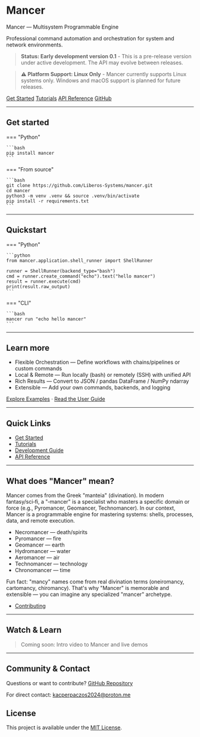 # Mancer

Mancer — Multisystem Programmable Engine

Professional command automation and orchestration for system and network environments.

> **Status: Early development version 0.1** - This is a pre-release version under active development. The API may evolve between releases.

> **⚠️ Platform Support: Linux Only** - Mancer currently supports Linux systems only. Windows and macOS support is planned for future releases.

<div class="hero-buttons">
  <a class="md-button md-button--primary" href="getting-started/installation/">Get Started</a>
  <a class="md-button" href="user-guide/examples/">Tutorials</a>
  <a class="md-button" href="api/">API Reference</a>
  <a class="md-button" href="https://github.com/Liberos-Systems/mancer">GitHub</a>
</div>

---

## Get started

=== "Python"

    ```bash
    pip install mancer
    ```

=== "From source"

    ```bash
    git clone https://github.com/Liberos-Systems/mancer.git
    cd mancer
    python3 -m venv .venv && source .venv/bin/activate
    pip install -r requirements.txt
    ```

---

## Quickstart

=== "Python"

    ```python
    from mancer.application.shell_runner import ShellRunner

    runner = ShellRunner(backend_type="bash")
    cmd = runner.create_command("echo").text("hello mancer")
    result = runner.execute(cmd)
    print(result.raw_output)
    ```

=== "CLI"

    ```bash
    mancer run "echo hello mancer"
    ```

---

## Learn more

- Flexible Orchestration — Define workflows with chains/pipelines or custom commands
- Local & Remote — Run locally (bash) or remotely (SSH) with unified API
- Rich Results — Convert to JSON / pandas DataFrame / NumPy ndarray
- Extensible — Add your own commands, backends, and logging

[Explore Examples](user-guide/examples.md) · [Read the User Guide](user-guide/commands.md)

---

## Quick Links
- [Get Started](getting-started/installation.md)
- [Tutorials](user-guide/examples.md)
- [Development Guide](development.md)
- [API Reference](api.md)

---

## What does "Mancer" mean?

Mancer comes from the Greek "manteia" (divination). In modern fantasy/sci‑fi, a "‑mancer" is a specialist who masters a specific domain or force (e.g., Pyromancer, Geomancer, Technomancer). In our context, Mancer is a programmable engine for mastering systems: shells, processes, data, and remote execution.

- Necromancer — death/spirits
- Pyromancer — fire
- Geomancer — earth
- Hydromancer — water
- Aeromancer — air
- Technomancer — technology
- Chronomancer — time

Fun fact: "mancy" names come from real divination terms (oneiromancy, cartomancy, chiromancy). That's why "Mancer" is memorable and extensible — you can imagine any specialized "mancer" archetype.

- [Contributing](development/contributing.md)

---

## Watch & Learn
> Coming soon: Intro video to Mancer and live demos

---

## Community & Contact
Questions or want to contribute? [GitHub Repository](https://github.com/Liberos-Systems/mancer)

For direct contact: kacperpaczos2024@proton.me

## License
This project is available under the [MIT License](https://opensource.org/licenses/MIT).
